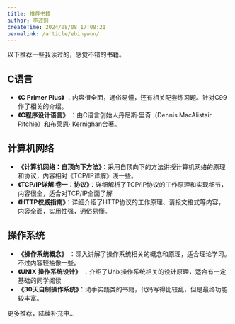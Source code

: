 ```yaml
---
title: 推荐书籍
author: 李述铜
createTime: 2024/08/08 17:08:21
permalink: /article/ebinywun/
---
```

以下推荐一些我读过的，感觉不错的书籍。

## C语言
- **《C Primer Plus》** ：内容很全面，通俗易懂，还有相关配套练习题。针对C99作了相关的介绍。
- **《C程序设计语言》** ：由C语言创始人丹尼斯·里奇（Dennis MacAlistair Ritchie）和布莱恩· Kernighan合著。

## 计算机网络

- **《计算机网络：自顶向下方法》**：采用自顶向下的方法讲授计算机网络的原理和协议，内容相对《TCP/IP详解》浅一些。
- **《TCP/IP详解 卷一：协议》**：详细解析了TCP/IP协议的工作原理和实现细节，内容很全，适合对TCP/IP全面了解
- **《HTTP权威指南》**：详细介绍了HTTP协议的工作原理、请报文格式等内容，内容全面，实用性强，通俗易懂。

## 操作系统

- **《操作系统概念》** ：深入讲解了操作系统相关的概念和原理，适合理论学习。不过内容较抽像一些。
- **《UNIX 操作系统设计》** ：介绍了Unix操作系统相关的设计原理，适合有一定基础的同学阅读
- **《30天自制操作系统》**：动手实践类的书籍，代码写得比较乱，但是最终功能较丰富。 

更多推荐，陆续补充中...